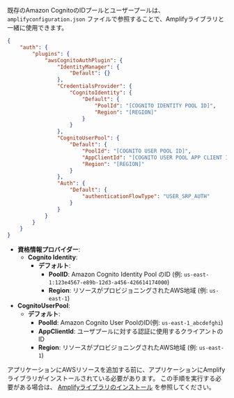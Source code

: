 既存のAmazon CognitoのIDプールとユーザープールは、 `amplifyconfiguration.json` ファイルで参照することで、Amplifyライブラリと一緒に使用できます。

```json
{
    "auth": {
        "plugins": {
            "awsCognitoAuthPlugin": {
                "IdentityManager": {
                    "Default": {}
                },
                "CredentialsProvider": {
                    "CognitoIdentity": {
                        "Default": {
                            "PoolId": "[COGNITO IDENTITY POOL ID]",
                            "Region": "[REGION]"
                        }
                    }
                },
                "CognitoUserPool": {
                    "Default": {
                        "PoolId": "[COGNITO USER POOL ID]",
                        "AppClientId": "[COGNITO USER POOL APP CLIENT ID]",
                        "Region": "[REGION]"
                    }
                },
                "Auth": {
                    "Default": {
                        "authenticationFlowType": "USER_SRP_AUTH"
                    }
                }
            }
        }
    }
}
```

- **資格情報プロバイダー**:
  - **Cognito Identity**:
    - **デフォルト**:
      - **PoolID**: Amazon Cognito Identity Pool のID (例: `us-east-1:123e4567-e89b-12d3-a456-426614174000`)
      - **Region**: リソースがプロビジョニングされたAWS地域 (例: `us-east-1`)
- **CognitoUserPool**:
  - **デフォルト**:
    - **PoolId**: Amazon Cognito User PoolのID(例: `us-east-1_abcdefghi`)
    - **AppClientId**: ユーザプールに対する認証に使用するクライアントのID
    - **Region**: リソースがプロビジョニングされたAWS地域 (例: `us-east-1`)

アプリケーションにAWSリソースを追加する前に、アプリケーションにAmplifyライブラリがインストールされている必要があります。 この手順を実行する必要がある場合は、 [Amplifyライブラリのインストール](~/lib/project-setup/create-application.md#n2-install-amplify-libraries) を参照してください。 
